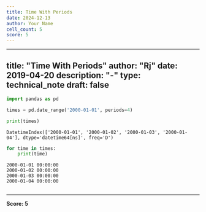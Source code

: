 ```yaml
---
title: Time With Periods
date: 2024-12-13
author: Your Name
cell_count: 5
score: 5
---
```


---
title: "Time With Periods"
author: "Rj"
date: 2019-04-20
description: "-"
type: technical_note
draft: false
---

```python
import pandas as pd
```


```python
times = pd.date_range('2000-01-01', periods=4)

print(times)
```

    DatetimeIndex(['2000-01-01', '2000-01-02', '2000-01-03', '2000-01-04'], dtype='datetime64[ns]', freq='D')



```python
for time in times:
    print(time)
```

    2000-01-01 00:00:00
    2000-01-02 00:00:00
    2000-01-03 00:00:00
    2000-01-04 00:00:00



```python

```


---
**Score: 5**